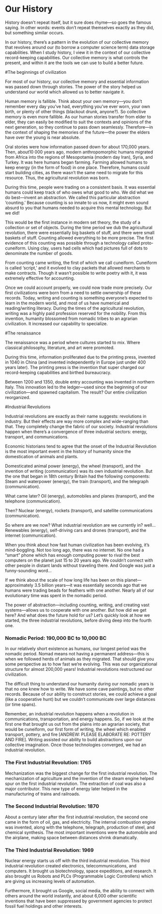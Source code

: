 ﻿# Our History

History doesn't repeat itself, but it sure does rhyme—so goes the famous saying. In other words: events don’t repeat themselves exactly as they did, but something similar occurs. 

In our history, there’s a pattern in the evolution of our collective memory that revolves around our (to borrow a computer science term) data storage capabilities. When I study history, I view it in the context of our collective record-keeping capabilities. Our collective memory is what controls the present, and within it are the tools we can use to build a better future.

#The beginnings of civilization

For most of our history, our collective memory and essential information was passed down through stories. The power of the story helped us understand our world which allowed us to better navigate it.

Human memory is fallible. Think about your own memory—you don’t remember every day you’ve had, everything you’ve ever worn, your own birth, or plenty of other things (blackout drunk, anyone?). So collective memory is even more fallible. As our human stories transfer from elder to elder, they can easily be modified to suit the contexts and opinions of the next generation, so they continue to pass down seamlessly. Therefore—in the context of shaping the memories of the future—the power the elders have over the young is near absolute.

Oral stories were how information passed down for about 170,000 years. Then, about10 000 years ago, modern anthropomorphic humans migrated from Africa into the regions of Mesopotamia (modern day Iran), Syria, and Turkey. It was here humans began farming. Farming allowed humans to keep energy (in the form of food) in one place. Therefore, humans could start building cities, as there wasn’t the same need to migrate for this resource. Thus, the agricultural revolution was born.

During this time, people were trading on a consistent basis. It was essential humans could keep track of who owes what good to who. We did what we do best—invent an abstraction. We called this particular abstraction ‘counting.’ Because counting is so innate to us now, it might even sound absurd to you that humans needed to acquire this mental technology. But we did!

This would be the first instance in modern set theory, the study of a collection or set of objects. During the time period we dub the agricultural revolution, there were essentially big baskets of stuff, and there were small baskets of stuff. Counting allowed everything to be more precise. The first evidence of this counting was possible through a technology called proto-cuneiform. Using clay, users had cells which had pictures full of dots to denominate the number of goods. 

From counting came writing, the first of which we call cuneiform. Cuneiform is called ‘script,’ and it evolved to clay packets that allowed merchants to make contracts. Though it wasn’t possible to write poetry with it, it was extremely effective for accounting.

Once we could account properly, we could now trade more precisely. Our first civilizations were born from a need to settle ownership of these records. Today, writing and counting is something everyone’s expected to learn in the modern world, and most of us have numerical and reading/writing literacy. During the times of the agricultural revolution, writing was a highly paid profession reserved for the nobility. From this invention, humanity blossomed from nomadic tribes to an agrarian civilization. It increased our capability to specialize.



#The renaissance

The renaissance was a period where cultures started to mix. Where classical philosophy, literature, and art were promoted.

During this time, information proliferated due to the printing press, invented in 1040 in China (and invented independently in Europe just under 400 years later). The printing press is the invention that super charged our record-keeping capabilities and birthed bureaucracy.

Between 1200 and 1350, double entry accounting was invented in northern Italy. This innovation led to the ledger—used since the beginning of our civilization—and spawned capitalism. The result? Our entire civilization reorganized. 


#Industrial Revolutions


Industrial revolutions are exactly as their name suggests: revolutions in industry. But their effects are way more complex and wide-ranging than that. They completely change the fabric of our society. Industrial revolutions happen when there’s a convergence of three industrial sectors: energy, transport, and communications. 

Economic historians tend to agree that the onset of the Industrial Revolution is the most important event in the history of humanity since the domestication of animals and plants. 

Domesticated animal power (energy), the wheel (transport), and the invention of writing (communication) was its own industrial revolution. But the one that began in 18th century Britain had the following components: Steam and waterpower (energy), the train (transport), and the telegraph (communication).

What came later? Oil (energy), automobiles and planes (transport), and the telephone (communication).

Then? Nuclear (energy), rockets (transport), and satellite communications (communication).

So where are we now? What industrial revolution are we currently in? well… Renewables (energy), self-driving cars and drones (transport), and the internet (communication).

When you think about how fast human civilization has been evolving, it’s mind-boggling. Not too long ago, there was no internet. No one had a “smart” phone which has enough computing power to rival the best computers on the planet just 15 to 20 years ago. We couldn’t connect with other people in distant lands without traveling there. And Google was just a funny-sounding word…

If we think about the scale of how long life has been on this planet—approximately 3.5 billion years—it was essentially seconds ago that we humans were trading beads for feathers with one another. Nearly all of our evolutionary time was spent in the nomadic period.

The power of abstraction—including counting, writing, and creating vast systems—allows
us to cooperate with one another.
But how did we get here? And what does the future hold for us? 
Let’s quickly look at how we started, the three industrial revolutions, before diving deep into the fourth one. 

### Nomadic Period: 190,000 BC to 10,000 BC

In our relatively short existence as humans, our longest period was the nomadic period. Nomad means not having a permanent address—this is when we followed herds of animals as they migrated. That should give you some perspective as to how fast we’re evolving. This was our organizational structure for almost 200,000 years! Industrial revolutions restructured our civilization.

The difficult thing to understand our humanity during our nomadic years is that no one knew how to write. We have some cave paintings, but no other records. Because of our ability to construct stories, we could achieve a goal (like a cooperative hunt) but we couldn’t communicate over large distances (or time spans).

Remember, an industrial revolution happens when a revolution in communications, transportation, and energy happens. So, if we look at the first one that brought us out from the plains into an agrarian society, that would be cuneiform, our first form of writing, the wheel which enabled transport, pottery, and fire [ANDREW: PLEASE ELABORATE RE: POTTERY AND FIRE]. Writing assisted our ability to build abstractions upon our collective imagination. Once those technologies converged, we had an industrial revolution. 

### The First Industrial Revolution: 1765

Mechanization was the biggest change for the first industrial revolution. The mechanization of agriculture and the invention of the steam engine helped spur on the first industrial revolution. The extraction of coal was also a major contributor. This new type of energy later helped in the manufacturing of trains and railroads. 

### The Second Industrial Revolution: 1870

About a century later after the first industrial revolution, the second one came in the form of oil, gas, and electricity. The internal combustion engine was invented, along with the telephone, telegraph, production of steel, and chemical synthesis. The most important inventions were the automobile and the airplane, making space between distances shrink dramatically. 

### The Third Industrial Revolution: 1969

Nuclear energy starts us off with the third industrial revolution. This third industrial revolution created electronics, telecommunications, and computers. It brought us biotechnology, space expeditions, and research. It also brought us Robots and PLCs (Programmable Logic Controllers) which are giving us increasing levels of automation. 

Furthermore, it brought us Google, social media, the ability to connect with others around the world instantly, and about 6,000 other scientific inventions that have been suppressed by government agencies to protect fossil fuel holdings and other interests. 




